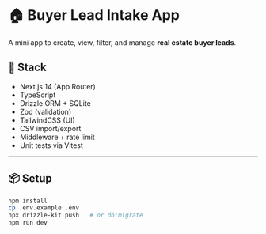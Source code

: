 ﻿# 🏠 Buyer Lead Intake App

A mini app to create, view, filter, and manage **real estate buyer leads**.

## 🚀 Stack

- Next.js 14 (App Router)
- TypeScript
- Drizzle ORM + SQLite
- Zod (validation)
- TailwindCSS (UI)
- CSV import/export
- Middleware + rate limit
- Unit tests via Vitest

---

## 📦 Setup

```bash
npm install
cp .env.example .env
npx drizzle-kit push   # or db:migrate
npm run dev
